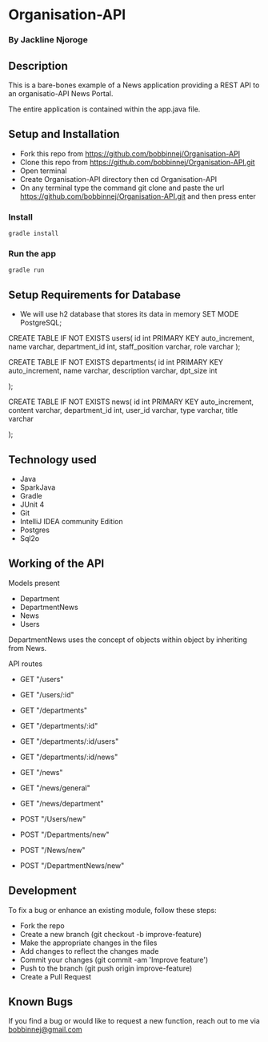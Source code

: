 #  Organisation-API
### By Jackline Njoroge
## Description
This is a bare-bones example of a News application providing a REST
API to an organisatio-API News Portal.

The entire application is contained within the app.java file.

## Setup and Installation
* Fork this repo from https://github.com/bobbinnej/Organisation-API
* Clone this repo from https://github.com/bobbinnej/Organisation-API.git
* Open terminal
* Create Organisation-API directory then cd Organisation-API
*  On any terminal type  the command git clone and paste the url  https://github.com/bobbinnej/Organisation-API.git and then press enter
### Install

    gradle install

### Run the app

    gradle run
## Setup Requirements for Database
* We will use h2 database that stores its data in memory
  SET MODE PostgreSQL;

CREATE TABLE IF NOT EXISTS users(
id int  PRIMARY KEY auto_increment,
name varchar,
department_id int,
staff_position varchar,
role varchar
);

CREATE TABLE IF NOT EXISTS departments(
id int  PRIMARY KEY auto_increment,
name varchar,
description varchar,
dpt_size int

);

CREATE TABLE IF NOT EXISTS news(
id int  PRIMARY KEY auto_increment,
content varchar,
department_id int,
user_id varchar,
type varchar,
title varchar

);
## Technology used
- Java
- SparkJava
- Gradle
- JUnit 4
- Git
- IntelliJ IDEA community Edition
- Postgres
- Sql2o


## Working of the API
Models present

- Department
- DepartmentNews
- News
- Users

DepartmentNews uses the concept of objects within object by inheriting from News.

API routes
- GET "/users"
- GET "/users/:id"
- GET "/departments"

- GET "/departments/:id"
- GET "/departments/:id/users"
- GET "/departments/:id/news"
- GET "/news"
- GET "/news/general"
- GET "/news/department"

- POST "/Users/new"
- POST "/Departments/new"
- POST "/News/new"
- POST "/DepartmentNews/new"

## Development

To fix a bug or enhance an existing module, follow these steps:
- Fork the repo
- Create a new branch (git checkout -b improve-feature)
- Make the appropriate changes in the files
- Add changes to reflect the changes made
- Commit your changes (git commit -am 'Improve feature')
- Push to the branch (git push origin improve-feature)
- Create a Pull Request


## Known Bugs

If you find a bug or would like to request a new function, reach out to me via bobbinnej@gmail.com

 
